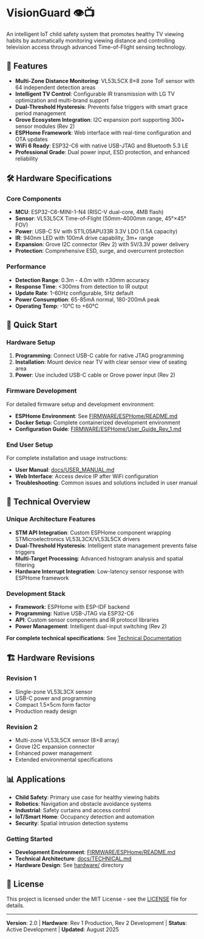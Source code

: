 # VisionGuard 👁️📺

An intelligent IoT child safety system that promotes healthy TV viewing habits by automatically monitoring viewing distance and controlling television access through advanced Time-of-Flight sensing technology.

## 🚀 Features

- **Multi-Zone Distance Monitoring**: VL53L5CX 8×8 zone ToF sensor with 64 independent detection areas
- **Intelligent TV Control**: Configurable IR transmission with LG TV optimization and multi-brand support
- **Dual-Threshold Hysteresis**: Prevents false triggers with smart grace period management
- **Grove Ecosystem Integration**: I2C expansion port supporting 300+ sensor modules (Rev 2)
- **ESPHome Framework**: Web interface with real-time configuration and OTA updates
- **WiFi 6 Ready**: ESP32-C6 with native USB-JTAG and Bluetooth 5.3 LE
- **Professional Grade**: Dual power input, ESD protection, and enhanced reliability

## 🛠️ Hardware Specifications

### Core Components
- **MCU**: ESP32-C6-MINI-1-N4 (RISC-V dual-core, 4MB flash)
- **Sensor**: VL53L5CX Time-of-Flight (50mm-4000mm range, 45°×45° FOV)
- **Power**: USB-C 5V with ST1L05APU33R 3.3V LDO (1.5A capacity)
- **IR**: 940nm LED with 100mA drive capability, 3m+ range
- **Expansion**: Grove I2C connector (Rev 2) with 5V/3.3V power delivery
- **Protection**: Comprehensive ESD, surge, and overcurrent protection

### Performance
- **Detection Range**: 0.3m - 4.0m with ±30mm accuracy
- **Response Time**: <300ms from detection to IR output
- **Update Rate**: 1-60Hz configurable, 5Hz default
- **Power Consumption**: 65-85mA normal, 180-200mA peak
- **Operating Temp**: -10°C to +60°C

## 🔧 Quick Start

### Hardware Setup
1. **Programming**: Connect USB-C cable for native JTAG programming
2. **Installation**: Mount device near TV with clear sensor view of seating area
3. **Power**: Use included USB-C cable or Grove power input (Rev 2)

### Firmware Development
For detailed firmware setup and development environment:
- **ESPHome Environment**: See [FIRMWARE/ESPHome/README.md](FIRMWARE/ESPHome/README.md)
- **Docker Setup**: Complete containerized development environment
- **Configuration Guide**: [FIRMWARE/ESPHome/User_Guide_Rev_1.md](FIRMWARE/ESPHome/User_Guide_Rev_1.md)

### End User Setup
For complete installation and usage instructions:
- **User Manual**: [docs/USER_MANUAL.md](docs/USER_MANUAL.md)
- **Web Interface**: Access device IP after WiFi configuration
- **Troubleshooting**: Common issues and solutions included in user manual

## 🔬 Technical Overview

### Unique Architecture Features
- **STM API Integration**: Custom ESPHome component wrapping STMicroelectronics VL53L3CX/VL53L5CX drivers
- **Dual-Threshold Hysteresis**: Intelligent state management prevents false triggers
- **Multi-Target Processing**: Advanced histogram analysis and spatial filtering
- **Hardware Interrupt Integration**: Low-latency sensor response with ESPHome framework

### Development Stack
- **Framework**: ESPHome with ESP-IDF backend
- **Programming**: Native USB-JTAG via ESP32-C6
- **API**: Custom sensor components and IR protocol libraries
- **Power Management**: Intelligent dual-input switching (Rev 2)

**For complete technical specifications**: See [Technical Documentation](docs/technical_doc_rev2.md)

## 🏗️ Hardware Revisions

### Revision 1
- Single-zone VL53L3CX sensor
- USB-C power and programming
- Compact 1.5×5cm form factor
- Production ready design

### Revision 2
- Multi-zone VL53L5CX sensor (8×8 array)
- Grove I2C expansion connector
- Enhanced power management
- Extended environmental specifications

## 📊 Applications

- **Child Safety**: Primary use case for healthy viewing habits
- **Robotics**: Navigation and obstacle avoidance systems  
- **Industrial**: Safety curtains and access control
- **IoT/Smart Home**: Occupancy detection and automation
- **Security**: Spatial intrusion detection systems

### Getting Started
- **Development Environment**: [FIRMWARE/ESPHome/README.md](FIRMWARE/ESPHome/README.md)
- **Technical Architecture**: [docs/TECHNICAL.md](docs/technical_doc_rev2.md)
- **Hardware Design**: See [hardware/](hardware/) directory

## 📄 License

This project is licensed under the MIT License - see the [LICENSE](LICENSE) file for details.

---
**Version**: 2.0 | **Hardware**: Rev 1 Production, Rev 2 Development | **Status**: Active Development | **Updated**: August 2025
